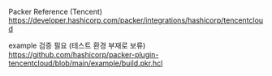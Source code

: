 Packer Reference (Tencent) 
https://developer.hashicorp.com/packer/integrations/hashicorp/tencentcloud

example 검증 필요 (테스트 환경 부재로 보류)
https://github.com/hashicorp/packer-plugin-tencentcloud/blob/main/example/build.pkr.hcl